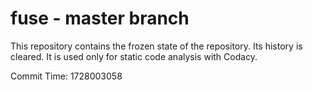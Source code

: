 # fuse - master branch

This repository contains the frozen state of the repository.
Its history is cleared. It is used only for static code
analysis with Codacy.

Commit Time: 1728003058